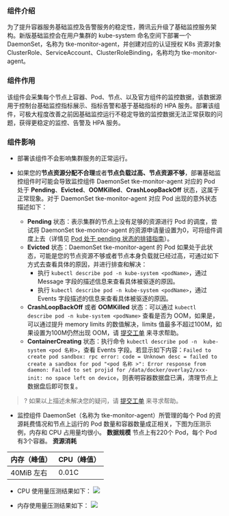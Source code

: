 
### 组件介绍

为了提升容器服务基础监控及告警服务的稳定性，腾讯云升级了基础监控服务架构。新版基础监控会在用户集群的 kube-system 命名空间下部署一个 DaemonSet，名称为 tke-monitor-agent，并创建对应的认证授权 K8s 资源对象 ClusterRole、ServiceAccount、ClusterRoleBinding，名称均为 tke-monitor-agent。

### 组件作用

该组件会采集每个节点上容器、Pod、节点、以及官方组件的监控数据，该数据源用于控制台基础监控指标展示、指标告警和基于基础指标的 HPA 服务。部署该组件，可极大程度改善之前因基础监控运行不稳定导致的监控数据无法正常获取的问题，获得更稳定的监控、告警及 HPA 服务。

### 组件影响

- 部署该组件不会影响集群服务的正常运行。

- 如果您的**节点资源分配不合理**或者**节点负载过高、节点资源不够**，部署基础监控组件时可能会导致监控组件 DaemonSet tke-monitor-agent 对应的 Pod 处于 **Pending**、**Evicted**、**OOMKilled**、**CrashLoopBackOff** 状态，这属于正常现象。对于 DaemonSet tke-monitor-agent 对应 Pod 出现的意外状态描述如下：
  - **Pending** 状态：表示集群的节点上没有足够的资源进行 Pod 的调度，尝试将 DaemonSet tke-monitor-agent 的资源申请量设置为0，可将组件调度上去（详情见 [Pod 处于 pending 状态的排错指南](https://intl.cloud.tencent.com/document/product/457/35763)）。
  - **Evicted** 状态：DaemonSet tke-monitor-agent 的 Pod 如果处于此状态，可能是您的节点资源不够或者节点本身负载就已经过高，可通过如下方式去查看具体的原因，并进行排查和解决：
      - 执行 `kubectl describe pod -n kube-system <podName>`，通过 Message 字段的描述信息来查看具体被驱逐的原因。
      - 执行 `kubectl describe pod -n kube-system <podName>`，通过 Events 字段描述的信息来查看具体被驱逐的原因。
  - **CrashLoopBackOff** 或者 **OOMKilled** 状态：可以通过 `kubectl describe pod -n kube-system <podName>` 查看是否为 OOM，如果是，可以通过提升 memory limits 的数值解决，limits 值最多不超过100M，如果设置为100M仍然出现 OOM，请 [提交工单](https://console.cloud.tencent.com/workorder/category) 来寻求帮助。
  - **ContainerCreating** 状态：执行命令 `kubectl describe pod -n  kube-system <pod 名称>`，查看 Events 字段。若显示如下内容：`Failed to create pod sandbox: rpc error: code = Unknown desc = failed to create a sandbox for pod "<pod 名称 >": Error response from daemon: Failed to set projid for /data/docker/overlay2/xxx-init: no space left on device`，则表明容器数据盘已满，清理节点上数据盘后即可恢复。
>? 如果以上描述未解决您的疑问，请 [提交工单](https://console.cloud.tencent.com/workorder/category) 来寻求帮助。
>

- 监控组件 DaemonSet（名称为 tke-monitor-agent）所管理的每个 Pod 的资源耗费情况和节点上运行的 Pod 数量和容器数量成正相关，下图为压测示例，内存和 CPU 占用量均很小。
**数据规模**
节点上有220个 Pod，每个 Pod 有3个容器。
**资源消耗**
<table>
<thead>
<tr>
<th align="left">内存（峰值）</th>
<th align="left">CPU（峰值）</th>
</tr>
</thead>
<tbody><tr>
<td align="left">40MiB 左右</td>
<td align="left">0.01C</td>
</tr>
</tbody></table>

 - CPU 使用量压测结果如下：
![](https://qcloudimg.tencent-cloud.cn/raw/868ec976f40aac5668135fee957b3bdd.png)

 - 内存使用量压测结果如下：
![](https://qcloudimg.tencent-cloud.cn/raw/d682d3a56a2b0e2d662f39533bd058e3.png)




